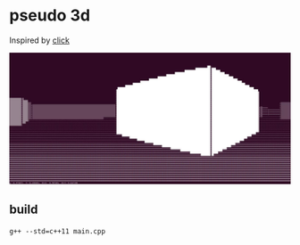 # pseudo 3d
Inspired by [click](https://youtu.be/Q9zkiOClyEo)

![001.jpg](https://github.com/Provet/pseudo_3d/blob/main/imgs/001.jpg?raw=true)

## build
```g++ --std=c++11 main.cpp```

